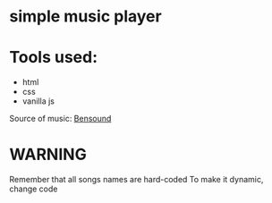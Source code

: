 # simple music player

# Tools used:

- html
- css
- vanilla js

Source of music: [Bensound](https://www.bensound.com/)

# WARNING

Remember that all songs names are hard-coded
To make it dynamic, change code
